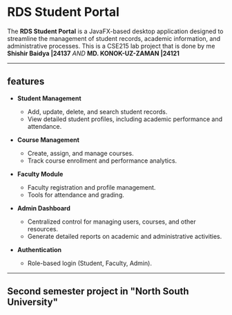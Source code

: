 
# RDS Student Portal 


The **RDS Student Portal** is a  JavaFX-based desktop application designed to streamline the management of student records, academic information, and administrative processes. This is a CSE215 lab project that is done by me **Shishir Baidya |24137**  *AND*  **MD. KONOK-UZ-ZAMAN |24121**

---

## features

- **Student Management**
  - Add, update, delete, and search student records.
  - View detailed student profiles, including academic performance and attendance.
  
- **Course Management**
  - Create, assign, and manage courses.
  - Track course enrollment and performance analytics.
  
- **Faculty Module**
  - Faculty registration and profile management.
  - Tools for attendance and grading.
  
- **Admin Dashboard**
  - Centralized control for managing users, courses, and other resources.
  - Generate detailed reports on academic and administrative activities.

- **Authentication**
  - Role-based login (Student, Faculty, Admin).
---
## Second semester project in "North South University"
